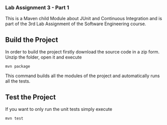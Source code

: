 ### Lab Assignment 3 - Part 1

This is a Maven child Module about JUnit and Continuous Integration and is part of
the 3rd Lab Assignment of the Software Engineering course.

## Build the Project
In order to build the project firstly download the source code in a zip form. Unzip the folder, open it and execute
```
mvn package
```
This command builds all the modules of the project and automatically runs all the tests.

## Test the Project
If you want to only run the unit tests simply execute
```
mvn test
```